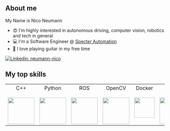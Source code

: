 ## About me

My Name is Nico Neumann
- :heart_eyes: I’m highly interested in autonomous driving, computer vision, robotics and tech in general
- :computer: I'm a Software Engineer @ [Specter Automation](https://specter-automation.com/)
- 🎵 I love playing guitar in my free time

<!-- markdown-link-check-disable -->
[![Linkedin: neumann-nico](https://img.shields.io/badge/-Nico%20Neumann-blue?style=flat-square&logo=Linkedin&logoColor=white&link=https://www.linkedin.com/in/neumann-nico/)](https://www.linkedin.com/in/neumann-nico/)
<!-- markdown-link-check-enable -->


## My top skills
<table>
  <tbody>
    <tr valign="top">
      <td width="14%" align="center">
        <span>C++</span><br><br> 
        <img height="84px" src="https://upload.wikimedia.org/wikipedia/commons/1/18/ISO_C%2B%2B_Logo.svg">
      </td>
      <td width="14%" align="center">
        <span>Python</span><br><br>
        <img height="84px" src="https://upload.wikimedia.org/wikipedia/commons/c/c3/Python-logo-notext.svg">        
      </td>
      <td width="14%" align="center">
        <span>ROS</span><br><br>
        <img height="84px" src="https://upload.wikimedia.org/wikipedia/commons/b/bb/Ros_logo.svg">
      </td>
      <td width="14%" align="center">
        <span>OpenCV</span><br><br>
        <img height="84px" src="https://upload.wikimedia.org/wikipedia/commons/3/32/OpenCV_Logo_with_text_svg_version.svg">
      <!-- </td>
       <td width="16.67%" align="center">
        <span>CMake</span><br><br>
        <img height="84px" src="https://upload.wikimedia.org/wikipedia/commons/1/13/Cmake.svg">
      </td> -->
      </td>
       <td width="16%" align="center">
        <span>Docker</span><br><br>
        <img height="64px" src="https://upload.wikimedia.org/wikipedia/commons/4/4e/Docker_%28container_engine%29_logo.svg">
      </td>
      <td width="14%" align="center">
        <span>Linux</span><br><br>
        <img height="84px" src="https://upload.wikimedia.org/wikipedia/commons/3/35/Tux.svg">
      </td>
      <td width="14%" align="center">
        <span>AWS</span><br><br>
        <img height="84px" src="https://upload.wikimedia.org/wikipedia/commons/9/93/Amazon_Web_Services_Logo.svg">
      </td> 
    </tr>
  </tbody>
</table>

<!--
### Stats
![github stats](https://github-readme-stats.vercel.app/api?username=neumann-nico&show_icons=true)
-->

<!--
**neumann-nico/neumann-nico** is a ✨ _special_ ✨ repository because its `README.md` (this file) appears on your GitHub profile.

Here are some ideas to get you started:

- 🔭 I’m currently working on ...
- 🌱 I’m currently learning ...
- 👯 I’m looking to collaborate on ...
- 🤔 I’m looking for help with ...
- 💬 Ask me about ...
- 📫 How to reach me: ...
- 😄 Pronouns: ...
- ⚡ Fun fact: ...
-->
